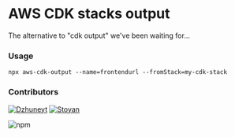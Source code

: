 # AWS CDK stacks output
The alternative to "cdk output" we've been waiting for...

### Usage

    npx aws-cdk-output --name=frontendurl --fromStack=my-cdk-stack
    
### Contributors

[![Dzhuneyt](https://avatars2.githubusercontent.com/u/1754428?s=100&v=4)](https://dzhuneyt.com)
[![Stoyan](https://avatars2.githubusercontent.com/u/49834377?s=100&v=4)](https://dzhuneyt.com)

![npm](https://github.com/Dzhuneyt/cdk-get-stack-output/workflows/npm/badge.svg)

